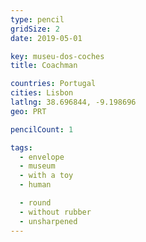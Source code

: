 ```yaml
---
type: pencil
gridSize: 2
date: 2019-05-01

key: museu-dos-coches
title: Coachman

countries: Portugal
cities: Lisbon
latlng: 38.696844, -9.198696
geo: PRT

pencilCount: 1

tags:
  - envelope
  - museum
  - with a toy
  - human

  - round
  - without rubber
  - unsharpened
---
```

